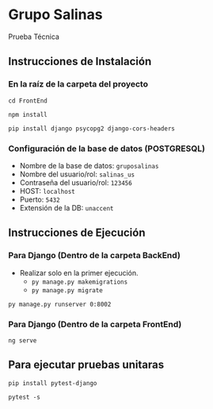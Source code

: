 # Grupo Salinas
 Prueba Técnica
 

## Instrucciones de Instalación

### En la raíz de la carpeta del proyecto

`cd FrontEnd`

`npm install`

`pip install django psycopg2 django-cors-headers`

### Configuración de la base de datos (POSTGRESQL)

* Nombre de la base de datos: `gruposalinas`
* Nombre del usuario/rol: `salinas_us`
* Contraseña del usuario/rol: `123456`
* HOST: `localhost`
* Puerto: `5432`
* Extensión de la DB: `unaccent`

## Instrucciones de Ejecución

### Para Django (Dentro de la carpeta BackEnd)

+ Realizar solo en la primer ejecución.
  + `py manage.py makemigrations`
  + `py manage.py migrate`

`py manage.py runserver 0:8002
`

### Para Django (Dentro de la carpeta FrontEnd)
`ng serve`


## Para ejecutar pruebas unitaras

`pip install pytest-django`

`pytest -s`
